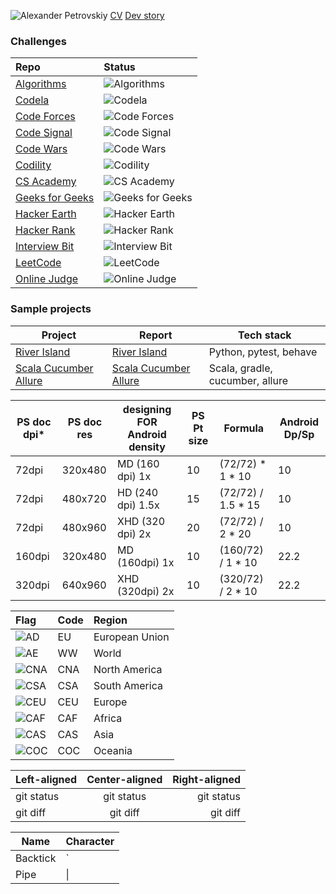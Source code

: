 ![Alexander Petrovskiy](https://user-images.githubusercontent.com/2947151/115086493-090e6500-9f15-11eb-9f88-34d176ea0a95.png)
[CV](https://stackoverflow.com/cv/apetrovskiy)
[Dev story](https://stackoverflow.com/story/apetrovskiy)


### Challenges
|Repo                                                      |Status                                                   |
|:---------------------------------------------------------|:--------------------------------------------------------|
|[Algorithms](https://github.com/apetrovskiy/testAlgo)     |![Algorithms](https://apetrovskiy.github.io/testAlgo)     |
|[Codela](https://github.com/apetrovskiy/testCode)         |![Codela](https://apetrovskiy.github.io/testCode)         |
|[Code Forces](https://github.com/apetrovskiy/testCoFo)    |![Code Forces](https://apetrovskiy.github.io/testCoFo)    |
|[Code Signal](https://github.com/apetrovskiy/codeSignTest)|![Code Signal](https://apetrovskiy.github.io/codeSignTest)|
|[Code Wars](https://github.com/apetrovskiy/testCoWa)      |![Code Wars](https://apetrovskiy.github.io/testCoWa)|
|[Codility](https://github.com/apetrovskiy/testCodi)       |![Codility](https://apetrovskiy.github.io/testCodi)|
|[CS Academy](https://github.com/apetrovskiy/testCsAc)     |![CS Academy](https://apetrovskiy.github.io/testCsAc)|
|[Geeks for Geeks](https://github.com/apetrovskiy/testGfG) |![Geeks for Geeks](https://apetrovskiy.github.io/testGfG)|
|[Hacker Earth](https://github.com/apetrovskiy/testHaEa)   |![Hacker Earth](https://apetrovskiy.github.io/testHaEa)|
|[Hacker Rank](https://github.com/apetrovskiy/testHaRa)    |![Hacker Rank](https://apetrovskiy.github.io/testHaRa)|
|[Interview Bit](https://github.com/apetrovskiy/testInBi)  |![Interview Bit](https://apetrovskiy.github.io/testInBi)|
|[LeetCode](https://github.com/apetrovskiy/testLeCo)       |![LeetCode](https://apetrovskiy.github.io/testLeCo)|
|[Online Judge](https://github.com/apetrovskiy/testOnJu)   |![Online Judge](https://apetrovskiy.github.io/testOnJu)|

### Sample projects
|Project|Report|Tech stack|
|--------------------------------------------------------------------------------|-------------------------------------------------------------------------------------------|--------------------------------|
|[River Island](https://github.com/apetrovskiy/httpbin-test-task)                |[River Island](https://apetrovskiy.github.io/httpbin-test-task)                   |Python, pytest, behave                 |
|[Scala Cucumber Allure](https://github.com/apetrovskiy/scala-gradle-cucumber)   |[Scala Cucumber Allure](https://apetrovskiy.github.io/scala-gradle-cucumber)|Scala, gradle, cucumber, allure|

| PS doc dpi* | PS doc res | designing FOR Android density | PS Pt size | Formula            | Android Dp/Sp  |
|-------------|------------|-------------------------------|------------|--------------------|----------------|
| 72dpi       | 320x480    | MD (160 dpi) 1x               | 10         | (72/72) * 1 * 10   | 10             |
| 72dpi       | 480x720    | HD (240 dpi) 1.5x             | 15         | (72/72) / 1.5 * 15 | 10             |
| 72dpi       | 480x960    | XHD (320 dpi) 2x              | 20         | (72/72) / 2 * 20   | 10             |
| 160dpi      | 320x480    | MD (160dpi) 1x                | 10         | (160/72) / 1 * 10  | 22.2           |
| 320dpi      | 640x960    | XHD (320dpi) 2x               | 10         | (320/72) / 2 * 10  | 22.2           |

| Flag                | Code | Region         |
|:--------------------|:-----|:---------------|
| ![AD](png/EU.png)   | EU   | European Union |
| ![AE](png/WW.png)   | WW   | World          |
| ![CNA](png/CNA.png) | CNA  | North America  |
| ![CSA](png/CSA.png) | CSA  | South America  |
| ![CEU](png/CEU.png) | CEU  | Europe         |
| ![CAF](png/CAF.png) | CAF  | Africa         |
| ![CAS](png/CAS.png) | CAS  | Asia           |
| ![COC](png/COC.png) | COC  | Oceania        |

| Left-aligned | Center-aligned | Right-aligned |
| :---         |     :---:      |          ---: |
| git status   | git status     | git status    |
| git diff     | git diff       | git diff      |

| Name     | Character |
| ---      | ---       |
| Backtick | `         |
| Pipe     | \|        |
